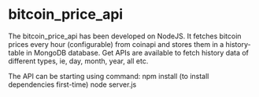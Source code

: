 # bitcoin_price_api

The bitcoin_price_api has been developed on NodeJS. It fetches bitcoin prices  every hour (configurable) from coinapi and stores them in a history-table in MongoDB database.
Get APIs are available to fetch history data of different types, ie, day, month, year, all etc.

The API can be starting using command:
npm install (to install dependencies first-time)
node server.js
